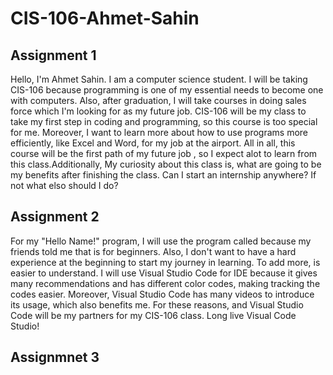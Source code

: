 # CIS-106-Ahmet-Sahin

## Assignment 1

Hello, I'm Ahmet Sahin. I am a computer science student. I will be taking CIS-106 because programming is one of my essential needs to become one with computers. Also, after graduation, I will take courses in doing sales force which I'm looking for as my future job. CIS-106 will be my class to take my first step in coding and programming, so this course is too special for me. Moreover, I want to learn more about how to use programs more efficiently, like Excel and Word, for my job at the airport. All in all, this course will be the first path of my future job , so I expect alot to learn from this class.Additionally, My curiosity about this class is, what are going to be my benefits after finishing the class. Can I start an internship anywhere? If not what elso should I do?

## Assignment 2

For my "Hello Name!" program, I will use the program called because my friends told me that is for beginners. Also, I don't want to have a hard experience at the beginning to start my journey in learning. To add more, is easier to understand. I will use Visual Studio Code for IDE because it gives many recommendations and has different color codes, making tracking the codes easier. Moreover, Visual Studio Code has many videos to introduce its usage, which also benefits me. For these reasons, and Visual Studio Code will be my partners for my CIS-106 class. Long live Visual Code Studio!

## Assignmnet 3
